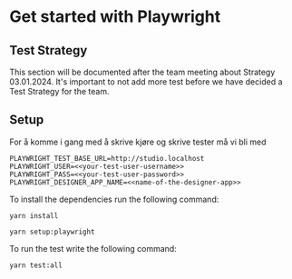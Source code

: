 ﻿# Get started with Playwright

## Test Strategy
This section will be documented after the team meeting about Strategy 03.01.2024. It's important to not
add more test before we have decided a Test Strategy for the team.

## Setup
For å komme i gang med å skrive kjøre og skrive tester må vi bli med


```
PLAYWRIGHT_TEST_BASE_URL=http://studio.localhost
PLAYWRIGHT_USER=<<your-test-user-username>>
PLAYWRIGHT_PASS=<<your-test-user-password>>
PLAYWRIGHT_DESIGNER_APP_NAME=<<name-of-the-designer-app>>
```

To install the dependencies run the following command:

```
yarn install
```

```
yarn setup:playwright
```

To run the test write the following command:
```
yarn test:all
```
